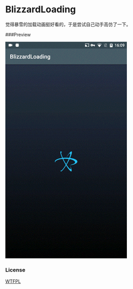 # BlizzardLoading
觉得暴雪的加载动画挺好看的，于是尝试自己动手高仿了一下。

###Preview

<img src="/preview/preview.gif" width="380">

### License

[WTFPL](http://www.wtfpl.net/)